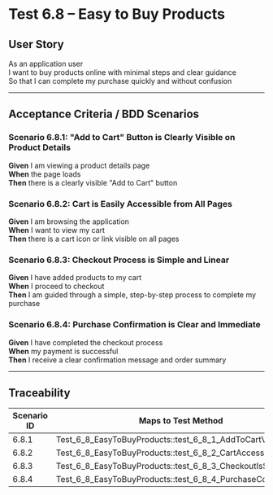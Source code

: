 # Test 6.8 – Easy to Buy Products

## User Story
As an application user  
I want to buy products online with minimal steps and clear guidance  
So that I can complete my purchase quickly and without confusion

---

## Acceptance Criteria / BDD Scenarios

### Scenario 6.8.1: "Add to Cart" Button is Clearly Visible on Product Details
**Given** I am viewing a product details page  
**When** the page loads  
**Then** there is a clearly visible "Add to Cart" button

### Scenario 6.8.2: Cart is Easily Accessible from All Pages
**Given** I am browsing the application  
**When** I want to view my cart  
**Then** there is a cart icon or link visible on all pages

### Scenario 6.8.3: Checkout Process is Simple and Linear
**Given** I have added products to my cart  
**When** I proceed to checkout  
**Then** I am guided through a simple, step-by-step process to complete my purchase

### Scenario 6.8.4: Purchase Confirmation is Clear and Immediate
**Given** I have completed the checkout process  
**When** my payment is successful  
**Then** I receive a clear confirmation message and order summary

---

## Traceability

| Scenario ID | Maps to Test Method                                                |
|-------------|--------------------------------------------------------------------|
| 6.8.1       | Test_6_8_EasyToBuyProducts::test_6_8_1_AddToCartVisible            |
| 6.8.2       | Test_6_8_EasyToBuyProducts::test_6_8_2_CartAccessible              |
| 6.8.3       | Test_6_8_EasyToBuyProducts::test_6_8_3_CheckoutIsSimple            |
| 6.8.4       | Test_6_8_EasyToBuyProducts::test_6_8_4_PurchaseConfirmation        |